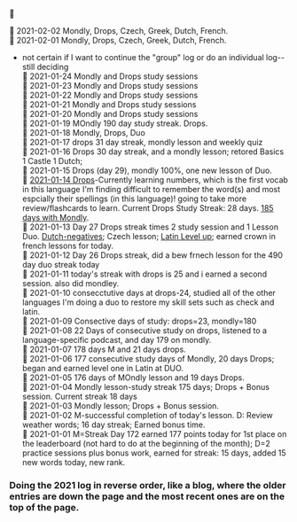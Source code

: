  :large_blue_circle:  <br>
 
:large_blue_circle: 2021-02-02 Mondly, Drops, Czech, Greek, Dutch, French.  <br>
:large_blue_circle: 2021-02-01 Mondly, Drops, Czech, Greek, Dutch, French.  <br>
* not certain if I want to continue the "group" log or do an individual log--still deciding<br>
:large_blue_circle: 2021-01-24 Mondly and Drops study sessions <br>
:large_blue_circle: 2021-01-23 Mondly and Drops study sessions <br>
:large_blue_circle: 2021-01-22 Mondly and Drops study sessions <br>
:large_blue_circle: 2021-01-21 Mondly and Drops study sessions <br>
:large_blue_circle: 2021-01-20 Mondly and Drops study sessions <br>
:large_blue_circle: 2021-01-19 MOndly 190 day study streak. Drops. <br>
:large_blue_circle: 2021-01-18 Mondly, Drops, Duo <br>
:large_blue_circle: 2021-01-17 drops 31 day streak, mondly lesson and weekly quiz <br>
:large_blue_circle: 2021-01-16 Drops 30 day streak, and a mondly lesson; retored Basics 1 Castle 1 Dutch; <br>
:large_blue_circle: 2021-01-15 Drops (day 29), mondly 100%, one new lesson of Duo.  <br>
:large_blue_circle: [2021-01-14 Drops](https://github.com/EO4wellness/T-I-L/blob/main/polyglot/la-otra/images/2021-01-14-progress.png)-Currently learning numbers, which is the first vocab in this language I'm finding difficult to remember the word(s) and most espcially their spellings (in this language)! going to take more review/flashcards to learn. Current Drops Study Streak: 28 days. [185 days with Mondly](https://github.com/EO4wellness/T-I-L/blob/main/polyglot/la-otra/images/2021-01-14-mondly-stats.jpg).  <br>
 :large_blue_circle: 2021-01-13 Day 27 Drops streak times 2 study session and 1 Lesson Duo. [Dutch-negatives](https://github.com/EO4wellness/T-I-L/blob/main/polyglot/la-otra/images/dutch/2021-01-13-dutch-course.png); Czech lesson; [Latin Level up](https://github.com/EO4wellness/T-I-L/blob/main/polyglot/la-otra/images/latin/2021-01-13-earned%20crown%20and%20next%20level%20up.png); earned crown in french lessons for today. <br>
:large_blue_circle: 2021-01-12 Day 26 Drops streak, did a bew frnech lesson for the 490 day duo streak today <br>
:large_blue_circle: 2021-01-11 today's streak with drops is 25 and i earned a second session. also did mondley. <br>
:large_blue_circle:  2021-01-10 consecctutive days at drops-24, studied all of the other languages I'm doing a duo to restore my skill sets such as check and latin.<br>
:large_blue_circle: 2021-01-09 Consective days of study: drops=23, mondly=180 <br>
:large_blue_circle: 2021-01-08 22 Days of consecutive study on drops, listened to a language-specific podcast, and day 179 on mondly.  <br>
:large_blue_circle: 2021-01-07 178 days M and 21 days drops. <br>
:large_blue_circle: 2021-01-06 177 consecutive study days of Mondly, 20 days Drops; began and earned level one in Latin at DUO.  <br>
:large_blue_circle: 2021-01-05 176 days of MOndly lesson and 19 days Drops.  <br>
:large_blue_circle: 2021-01-04 Mondly lesson-study streak 175 days; Drops + Bonus session. Current streak 18 days <br>
:large_blue_circle: 2021-01-03 Mondly lesson; Drops + Bonus session.  <br>
:large_blue_circle: 2021-01-02 M-successful completion of today's lesson. D: Review weather words; 16 day streak; Earned bonus time. <br>
:large_blue_circle: 2021-01-01 M=Streak Day 172 earned 177 points today for 1st place on the leaderboard (not hard to do at the beginning of the month); D=2 practice sessions plus bonus work, earned for streak: 15 days, added 15 new words today, new rank.  <br>

### Doing the 2021 log in reverse order, like a blog, where the older entries are down the page and the most recent ones are on the top of the page. 
